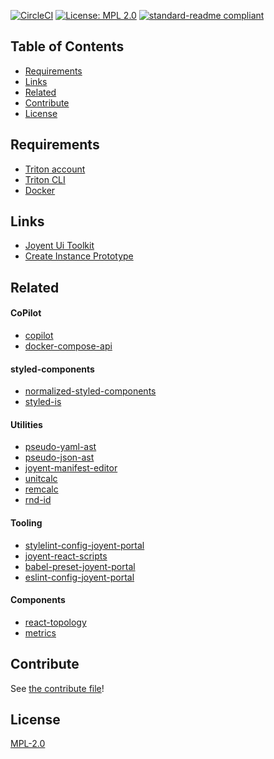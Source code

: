 [![CircleCI](https://img.shields.io/circleci/project/github/yldio/joyent-portal/master.svg)](https://circleci.com/gh/yldio/joyent-portal)
[![License: MPL 2.0](https://img.shields.io/badge/License-MPL%202.0-brightgreen.svg)](https://opensource.org/licenses/MPL-2.0)
[![standard-readme compliant](https://img.shields.io/badge/standard--readme-OK-green.svg)](https://github.com/RichardLitt/standard-readme)

## Table of Contents

- [Requirements](#requirements)
- [Links](#links)
- [Related](#related)
- [Contribute](#contribute)
- [License](#license)

## Requirements

- [Triton account](https://sso.joyent.com/signup)
- [Triton CLI](https://www.npmjs.com/package/triton)
- [Docker](https://www.docker.com/)

## Links

- [Joyent Ui Toolkit](https://joyent-ui-toolkit.now.sh/)
- [Create Instance Prototype](https://create-instance-prototype.now.sh)

## Related

#### CoPilot

- [copilot](https://github.com/yldio/copilot)
- [docker-compose-api](https://github.com/yldio/docker-compose-api)

#### styled-components

- [normalized-styled-components](https://github.com/yldio/normalized-styled-components)
- [styled-is](https://github.com/yldio/styled-is)

#### Utilities

- [pseudo-yaml-ast](https://github.com/yldio/pseudo-yaml-ast)
- [pseudo-json-ast](https://github.com/yldio/pseudo-json-ast)
- [joyent-manifest-editor](https://github.com/yldio/joyent-manifest-editor)
- [unitcalc](https://github.com/yldio/unitcalc)
- [remcalc](https://github.com/yldio/remcalc)
- [rnd-id](https://github.com/yldio/rnd-id)

#### Tooling

- [stylelint-config-joyent-portal](https://github.com/yldio/stylelint-config-joyent-portal)
- [joyent-react-scripts](https://github.com/yldio/joyent-react-scripts)
- [babel-preset-joyent-portal](https://github.com/yldio/babel-preset-joyent-portal)
- [eslint-config-joyent-portal](https://github.com/yldio/eslint-config-joyent-portal)

#### Components

- [react-topology](https://github.com/yldio/react-topology)
- [metrics](https://github.com/yldio/metrics-yall)

## Contribute

See [the contribute file](CONTRIBUTING.md)!

## License

[MPL-2.0](LICENSE)
